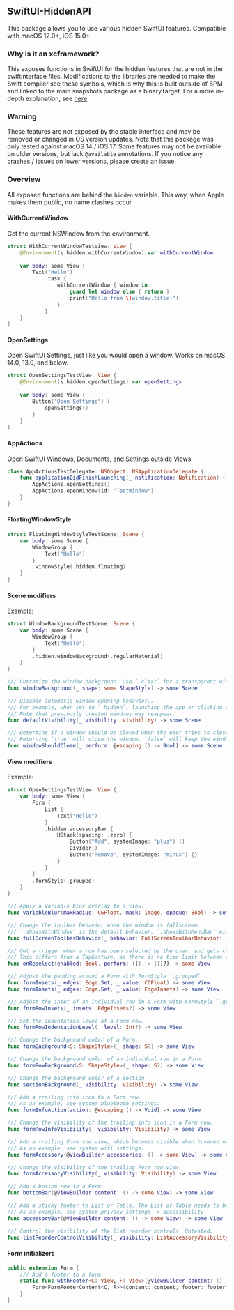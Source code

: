 ## SwiftUI-HiddenAPI

This package allows you to use various hidden SwiftUI features.
Compatible with macOS 12.0+, iOS 15.0+

### Why is it an xcframework?
This exposes functions in SwiftUI for the hidden features that are not in the swiftinterface files.
Modifications to the libraries are needed to make the Swift compiler see these symbols, which is why this is built outside of SPM and linked to the main snapshots package as a binaryTarget.
For a more in-depth explanation, see [here](https://github.com/EmergeTools/SnapshotPreviews-iOS/tree/main/PreviewsSupport).

### Warning
These features are not exposed by the stable interface and may be removed or changed in OS version updates.
Note that this package was only tested against macOS 14 / iOS 17. Some features may not be available on older versions, but lack `@available` annotations. If you notice any crashes / issues on lower versions, please create an issue.

### Overview
All exposed functions are behind the `hidden` variable. This way, when Apple makes them public, no name clashes occur.


#### WithCurrentWindow
Get the current NSWindow from the environment.

```swift
struct WithCurrentWindowTestView: View {
    @Environment(\.hidden.withCurrentWindow) var withCurrentWindow
    
    var body: some View {
        Text("Hello")
            .task {
                withCurrentWindow { window in
                    guard let window else { return }
                    print("Hello from \(window.title)")
                }
            }
    }
}
```

#### OpenSettings
Open SwiftUI Settings, just like you would open a window.
Works on macOS 14.0, 13.0, and below.

```swift
struct OpenSettingsTestView: View {
    @Environment(\.hidden.openSettings) var openSettings
    
    var body: some View {
        Button("Open Settings") {
            openSettings()
        }
    }
}
```

#### AppActions
Open SwiftUI Windows, Documents, and Settings outside Views.

```swift
class AppActionsTestDelegate: NSObject, NSApplicationDelegate {
    func applicationDidFinishLaunching(_ notification: Notification) {
        AppActions.openSettings()
        AppActions.openWindow(id: "TestWindow")
    }
}
```

#### FloatingWindowStyle
```swift
struct FloatingWindowStyleTestScene: Scene {
    var body: some Scene {
        WindowGroup {
            Text("Hello")
        }
        .windowStyle(.hidden.floating)
    }
}
```

#### Scene modifiers
Example:
```swift
struct WindowBackgroundTestScene: Scene {
    var body: some Scene {
        WindowGroup {
            Text("Hello")
        }
        .hidden.windowBackground(.regularMaterial)
    }
}
```

```swift
/// Customize the window background. Use `.clear` for a transparent window, use `.*Material` for a blurred background
func windowBackground(_ shape: some ShapeStyle) -> some Scene
```

```swift
/// Disable automatic window opening behavior..
/// For example, when set to `.hidden`, launching the app or clicking the app icon won't create a new window of that scene.
/// Note that previously created windows may reappear.
func defaultVisibility(_ visibility: Visibility) -> some Scene
```

```swift
/// Determine if a window should be closed when the user tries to close the window.
/// Returning `true` will close the window, `false` will keep the window open.
func windowShouldClose(_ perform: @escaping () -> Bool) -> some Scene
```

#### View modifiers
Example:
```swift
struct OpenSettingsTestView: View {
    var body: some View {
        Form {
            List {
                Text("Hello")
            }
            .hidden.accessoryBar {
                HStack(spacing: .zero) {
                    Button("Add", systemImage: "plus") {}
                    Divider()
                    Button("Remove", systemImage: "minus") {}
                }
            }
        }
        .formStyle(.grouped)
    }
}

```

```swift
/// Apply a variable blur overlay to a view.
func variableBlur(maxRadius: CGFloat, mask: Image, opaque: Bool) -> some View
```

```swift
/// Change the toolbar behavior when the window is fullscreen.
/// `.showsWithWindow` is the default behavior. `.showsWithMenuBar` will hide the toolbar when fullscreen.
func fullScreenToolbarBehavior(_ behavior: FullScreenToolbarBehavior) -> some View
```

```swift
/// Get a trigger when a row has been selected by the user, and gets clicked again.
/// This differs from a TapGesture, as there is no time limit between the clicks.
func onReselect(enabled: Bool, perform: (() -> ())?) -> some View
```

```swift
/// Adjust the padding around a Form with FormStyle `.grouped`
func formInsets(_ edges: Edge.Set, _ value: CGFloat) -> some View
func formInsets(_ edges: Edge.Set, _ value: EdgeInsets) -> some View
```

```swift
/// Adjust the inset of an individual row in a Form with FormStyle `.grouped`
func formRowInsets(_ insets: EdgeInsets?) -> some View
```

```swift
/// Set the indentation level of a Form row.
func formRowIndentationLevel(_ level: Int?) -> some View
```

```swift
/// Change the background color of a Form.
func formBackground<S: ShapeStyle>(_ shape: S?) -> some View
```

```swift
/// Change the background color of an individual row in a Form.
func formRowBackground<S: ShapeStyle>(_ shape: S?) -> some View
```

```swift
/// Change the background color of a section.
func sectionBackground(_ visibility: Visibility) -> some View
```

```swift
/// Add a trailing info icon to a Form row.
/// As an example, see system bluetooth settings.
func formInfoAction(action: @escaping () -> Void) -> some View
```

```swift
/// Change the visibility of the trailing info icon in a Form row.
func formRowInfoVisibility(_ visibility: Visibility) -> some View
```

```swift
/// Add a trailing Form row view, which becomes visible when hovered over the row.
/// As an example, see system wifi settings.
func formAccessory(@ViewBuilder accessories: () -> some View) -> some View
```

```swift
/// Change the visibility of the trailing Form row view.
func formAccessoryVisibility(_ visibility: Visibility) -> some View
```

```swift
/// Add a bottom row to a Form.
func bottomBar(@ViewBuilder content: () -> some View) -> some View
```

```swift
/// Add a sticky footer to List or Table. The List or Table needs to be wrapped in a Form with style `grouped`.
/// As an example, see system privacy settings -> accessibility
func accessoryBar(@ViewBuilder content: () -> some View) -> some View
```

```swift
/// Control the visibility of the list reorder controls. Untested.
func listReorderControlVisibility(_ visibility: ListAccessoryVisibility) -> some View
```

#### Form initializers

```swift
public extension Form {
    /// Add a footer to a form.
    static func withFooter<C: View, F: View>(@ViewBuilder content: () -> C, @ViewBuilder footer: () -> F) -> some View {
        Form<FormFooterContent<C, F>>(content: content, footer: footer)
    }
}
```
